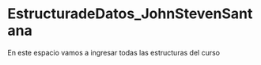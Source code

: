 # EstructuradeDatos_JohnStevenSantana
En este espacio vamos a ingresar todas las estructuras del curso
